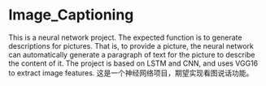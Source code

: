 # Image_Captioning
This is a neural network project. The expected function is to generate descriptions for pictures. That is, to provide a picture, the neural network can automatically generate a paragraph of text for the picture to describe the content of it. The project is based on LSTM and CNN, and uses VGG16 to extract image features.
这是一个神经网络项目，期望实现看图说话功能。
